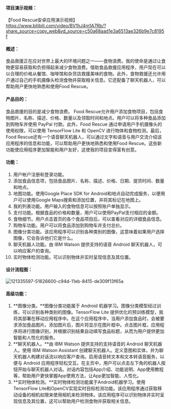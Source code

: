 #### **项目演示视频：**
【Food Rescue安卓应用演示视频】 https://www.bilibili.com/video/BV1hJ4m1A7Rb/?share_source=copy_web&vd_source=c50a68aad1e3a6513ae326b9e7c8195f

#### **概述：**

食品救援正在应对世界上最大的环境问题之一——食物浪费。我的使命是通过让食物更容易获取和负担得起来减少食物浪费。借助食品救援应用程序，用户现在可以以合理的价格从餐馆、咖啡馆和杂货店救援美味的食物。此外，食物救援还允许用户通过自己的手机摄像头检测食物并获取相关信息。它还配备了聊天机器人，可以帮助用户更快地熟悉和使用Food Rescue。

#### **产品目的：**

食品救援的目的是减少食物浪费。 Food Rescue允许用户添加食物项目，包括食物图片、名称、描述、价格、数量以及领取时间和地点。用户可以将多种食品添加到购物车并使用 PayPal 付款。此外，Food Rescue 通过申请用户手机摄像头的使用权限，可以使用 TensorFlow Lite 和 OpenCV 进行物体和食物检测。最后，Food Rescue还有一个语音聊天机器人，可以通过文字和语音与用户交流介绍该应用程序的信息和功能，可以帮助用户更快地熟悉和使用Food Rescue。这些新功能使应用程序更加智能和用户友好，这使我的项目变得富有创意。

#### **功能：**

1. 用户帐户注册和登录功能。
2. 添加食品信息项，包括食品图片、名称、描述、价格、日期、提货时间、数量和地点。
3. 地图功能。使用Google Place SDK for Android和地点自动完成服务，以便用户可以使用Google Maps搜索和添加位置，并将其标记在地图上。
4. 我的列表功能。用户输入的食物信息可以按照账户单独显示。
5. 支付功能。根据食品的价格和数量，用户可以使用PayPal支付相应的金额。
6. 食物细节。用户点击首页的各个食品项目后，可以查看对应的详细食品信息。
7. 购物车功能。用户可以将食品添加到购物车并支付总价。
8. 图像分类功能。该应用程序可以识别各种类别的图像，这意味着如果用户选择图像，它会告诉他们它是什么。
9. 聊天机器人功能。由 IBM Watson 提供支持的语音 Android 聊天机器人，可以响应客户的查询。
10. 实时物体检测功能。可以识别物体并实时呈现信息及其位置。

#### **设计流程图：**

![121335597-51626600-c94d-11eb-8415-de309f13f65a](C:\Users\zhang\Desktop\121335597-51626600-c94d-11eb-8415-de309f13f65a.png)

#### **高级功能：**

1. **图像分类。**图像分类功能属于 Android 机器学习。图像分类模型经过训练，可以识别各种类别的图像。TensorFlow Lite 提供优化的预训练模型，我将其部署在移动应用程序中。在这个应用程序中，当用户添加食品时，会被要求添加食品图片。添加图片后，图片将显示在图片框中。点击图片框，应用程序将进行图像识别，并根据识别结果自动填写食品标题，从而为用户提供更加智能和人性化的服务。
2. **聊天机器人。**由 IBM Watson 提供支持的支持语音的 Android 聊天机器人。使用 IBM Watson Assistant 创建聊天机器人。定义意图和实体，并为聊天机器人构建对话流以响应客户查询。启用语音转文本和文本转语音服务，以便与 Android 应用程序轻松交互。在主页中，用户可以点击左下角的机器人按钮开始与聊天机器人对话。对话内容包括App介绍、功能说明、App使用教程等，帮助用户更快掌握App使用方法，让App更加智能、人性化。
3. **实时物体检测。**实时物体检测功能属于Android机器学习。使用TensorFlow Lite和OpenCV实现实时目标检测功能。该应用程序通过获取移动设备的相机权限来使用相机来检测物体。该应用程序可以识别物体并实时呈现信息及其位置，这可以帮助用户检测食物并获取相关信息。
